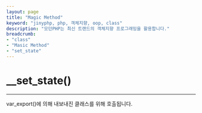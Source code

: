 ```yaml
---
layout: page
title: "Magic Method"
keyword: "jinyphp, php, 객체지향, oop, class"
description: "모던PHP는 최신 트랜드의 객체지향 프로그래밍을 활용합니다."
breadcrumb:
- "class"
- "Masic Method"
- "set_state"
---
```


# __set_state()
<hr>

var_export()에 의해 내보내진 클래스를 위해 호출됩니다.